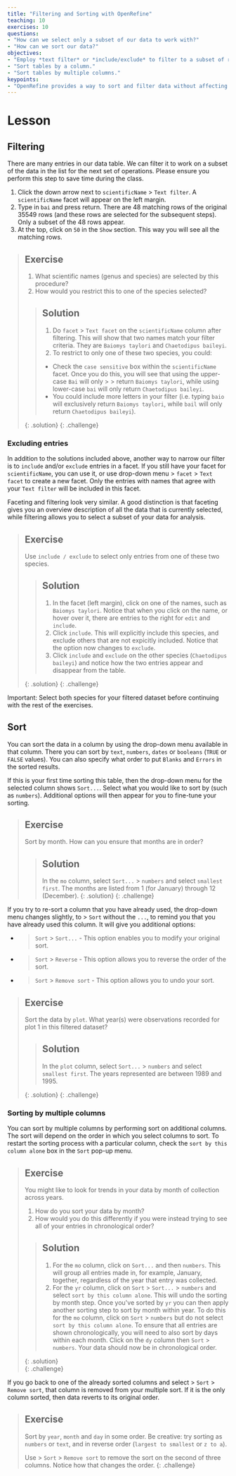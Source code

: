 ```yaml
---
title: "Filtering and Sorting with OpenRefine"
teaching: 10
exercises: 10
questions:
- "How can we select only a subset of our data to work with?"
- "How can we sort our data?"
objectives:
- "Employ *text filter* or *include/exclude* to filter to a subset of rows."
- "Sort tables by a column."
- "Sort tables by multiple columns."
keypoints:
- "OpenRefine provides a way to sort and filter data without affecting the raw data."
---
```


# Lesson

## Filtering

There are many entries in our data table. We can filter it to work on a subset of the data in the list for the next set of operations. Please ensure you perform this step to save time during the class.

1. Click the down arrow next to `scientificName` > `Text filter`. A `scientificName` facet will appear on the left margin.
2. Type in `bai` and press return. There are 48 matching rows of the original 35549 rows (and these rows are selected for the subsequent steps). Only a subset of the 48 rows appear.
3. At the top, click on `50` in the `Show` section. This way you will see all the matching rows.

> ## Exercise
>
> 1. What scientific names (genus and species) are selected by this procedure?  
> 2. How would you restrict this to one of the species selected?  
>
> > ## Solution
> > 1. Do `facet` > `Text facet` on the `scientificName` column after filtering. This will show that
> > two names match your filter criteria. They are `Baiomys taylori` and `Chaetodipus baileyi`.   
> > 2. To restrict to only one of these two species, you could:
> > * Check the `case sensitive` box within the `scientificName` facet. Once you do this, you will see that using the upper-case `Bai` will only > > return `Baiomys taylori`, while using lower-case `bai` will only return `Chaetodipus baileyi`.
> > * You could include more letters in your filter (i.e. typing `baio` will exclusively return `Baiomys taylori`, while `bail` will only return `Chaetodipus baileyi`).
> >
> {: .solution}
{: .challenge}

### Excluding entries


In addition to the solutions included above, another way to narrow our filter is to `include` and/or `exclude` entries in a facet. If you still have your facet for `scientificName`, you can use it, or use drop-down menu > `facet` > `Text facet` to create a new facet. Only the entries with names that agree with your `Text filter` will be included in this facet.

Faceting and filtering look very similar. A good distinction is that faceting gives you an overview description of all the data that
is currently selected, while filtering allows you to select a subset of your data for analysis.


> ## Exercise
>
> Use `include / exclude` to select only entries from one of these two species.
>
> > ## Solution
> >
> > 1. In the facet (left margin), click on one of the names, such as `Baiomys taylori`. Notice that when you click on the name, or hover
> > over it, there are entries to the right for `edit` and `include`.
> > 2. Click `include`. This will explicitly include this species, and exclude others that are not expicitly included. Notice that the
> option now changes to `exclude`.
> > 3. Click `include` and `exclude` on the other species (`Chaetodipus baileyi`) and notice how the two entries appear and disappear
> >  from the table.
> >
> {: .solution}
{: .challenge}

Important: Select both species for your filtered dataset before continuing with the rest of the exercises.

## Sort

You can sort the data in a column by using the drop-down menu available in that column.
There you can sort by `text`, `numbers`, `dates` or `booleans` (`TRUE` or `FALSE` values). You can also specify what order to put `Blanks` and `Errors` in the sorted results.

If this is your first time sorting this table, then the drop-down menu for the selected column shows `Sort...`. Select what you would like to sort by (such as `numbers`). Additional options will then appear for you to fine-tune your sorting.


> ## Exercise
>
> Sort by month. How can you ensure that months are in order?
> >
> > ## Solution
> > In the `mo` column, select `Sort...` > `numbers` and select `smallest first`. The months are listed from 1 (for January) through 12 (December).
> {: .solution}
{: .challenge}

If you try to re-sort a column that you have already used, the drop-down menu changes slightly, to > `Sort` without the `...`, to remind you that you have already used this column. It will give you additional options:

* > `Sort` > `Sort...` - This option enables you to modify your original sort.
* > `Sort` > `Reverse` - This option allows you to reverse the order of the sort.
* > `Sort` > `Remove sort` - This option allows you to undo your sort.

> ## Exercise
>
> Sort the data by `plot`. What year(s) were observations recorded for plot 1 in this filtered dataset?
>
> > ## Solution
> > In the `plot` column, select `Sort...` > `numbers` and select `smallest first`. The years represented are between 1989 and 1995.
> >
> {: .solution}
{: .challenge}


### Sorting by multiple columns

You can sort by multiple columns by performing sort on additional columns. The sort will depend on the order in which you select columns to sort. To restart the sorting process with a particular column, check the `sort by this column alone` box in the `Sort` pop-up menu.

> ## Exercise
>
> You might like to look for trends in your data by month of collection across years.     
> 1. How do you sort your data by month?   
> 2. How would you do this differently if you were instead trying to see all of your entries in chronological order?  
>
> > ## Solution
> >
> > 1. For the `mo` column, click on `Sort...` and then `numbers`. This will group all entries made in, for example, January,
> > together, regardless of the year that entry was collected.  
> > 2. For the `yr` column, click on `Sort` > `Sort...` > `numbers` and select `sort by this column alone`. This will undo the
> > sorting by month step. Once you've sorted by `yr` you can then apply another sorting step to sort by month within year. To do this
> > for the `mo` column, click on `Sort` > `numbers` but do not select `sort by this column alone`. To ensure that all entries are shown
> > chronologically, you will need to also sort by days within each month.  Click on the `dy` column then `Sort` > `numbers`.  Your data should now be in chronological order.
> >
> {: .solution}  
{: .challenge}

If you go back to one of the already sorted columns and select > `Sort` > `Remove sort`, that column is removed from your multiple sort. If it is the only column sorted, then data reverts to its original order.

> ## Exercise
>
> Sort by `year`, `month` and `day` in some order. Be creative: try sorting as `numbers` or `text`, and in reverse order (`largest to smallest` or `z to a`).
>
> Use > `Sort` > `Remove sort` to remove the sort on the second of three columns. Notice how that changes the order.
{: .challenge}
